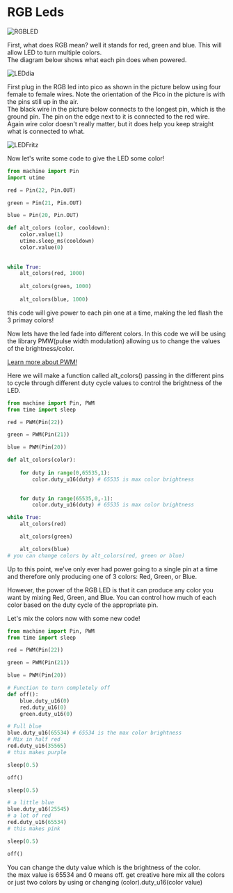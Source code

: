# RGB Leds

![RGBLED](https://th.bing.com/th/id/R.75cc7295833e3bf067561afbf0628a7f?rik=kZSBtVtLXsYVmA&riu=http%3a%2f%2fupload.wikimedia.org%2fwikipedia%2fcommons%2ff%2ff1%2fRGB_LED.jpg&ehk=sN9J9UFC17Ux4jgZQOREVca1aKfBsLfXcGljFElUorw%3d&risl=&pid=ImgRaw&r=0)

First, what does RGB mean? well it stands for red, green and blue. This will allow LED to turn multiple colors.  
The diagram below shows what each pin does when powered.

![LEDdia](https://microcontrollerslab.com/wp-content/uploads/2018/05/RGB-LED-pinout.png)


First plug in the RGB led into pico as shown in the picture below using four female to female wires. Note the orientation of the Pico in the picture is with the pins still up in the air.  
The black wire in the picture below connects to the longest pin, which is the ground  pin.  The pin on the edge next to it is connected to the red wire.  Again wire color doesn't really matter, but it does help you keep straight what is connected to what.  

![LEDFritz](https://github.com/javaplus/MadScientist/blob/main/lessons/images/RGBled.png?raw=true)
  

Now let's write some code to give the LED some color!

```python
from machine import Pin
import utime

red = Pin(22, Pin.OUT)

green = Pin(21, Pin.OUT)

blue = Pin(20, Pin.OUT)

def alt_colors (color, cooldown):
    color.value(1)
    utime.sleep_ms(cooldown)
    color.value(0)
    
    
while True:
    alt_colors(red, 1000)
    
    alt_colors(green, 1000)
    
    alt_colors(blue, 1000)
```
this code will give power to each pin one at a time, making the led flash the 3 primay colors!

Now lets have the led fade into different colors. In this code we will be using the library PMW(pulse width modulation)
  allowing us to change the values of the brightness/color.     
  
  [Learn more about PWM!](https://github.com/javaplus/MadScientist/blob/main/lessons/led_pwm.md)

Here we will make a function called alt_colors() passing in the different pins to cycle through different duty cycle values to control the brightness of the LED.

```python
from machine import Pin, PWM
from time import sleep

red = PWM(Pin(22))

green = PWM(Pin(21))

blue = PWM(Pin(20))

def alt_colors(color):
    
    for duty in range(0,65535,1):
        color.duty_u16(duty) # 65535 is max color brightness
        

    for duty in range(65535,0,-1):
        color.duty_u16(duty) # 65535 is max color brightness

while True:
    alt_colors(red)

    alt_colors(green)

    alt_colors(blue)
# you can change colors by alt_colors(red, green or blue)
```

Up to this point, we've only ever had power going to a single pin at a time and therefore only producing one of 3 colors: Red, Green, or Blue.

However, the power of the RGB LED is that it can produce any color you want by mixing Red, Green, and Blue.  You can control how much of each color based on the duty cycle of the appropriate pin.

Let's mix the colors now with some new code!  

```python
from machine import Pin, PWM
from time import sleep

red = PWM(Pin(22))

green = PWM(Pin(21))

blue = PWM(Pin(20))

# Function to turn completely off
def off():
    blue.duty_u16(0)
    red.duty_u16(0)
    green.duty_u16(0)

# Full blue
blue.duty_u16(65534) # 65534 is the max color brightness
# Mix in half red
red.duty_u16(35565)
# this makes purple

sleep(0.5)

off()

sleep(0.5)

# a little blue
blue.duty_u16(25545)
# a lot of red
red.duty_u16(65534)
# this makes pink

sleep(0.5)

off()
```

You can change the duty value which is the brightness of the color.  
the max value is 65534 and 0 means off. get creative here mix all the colors  
or just two colors by using or changing (color).duty_u16(color value)






